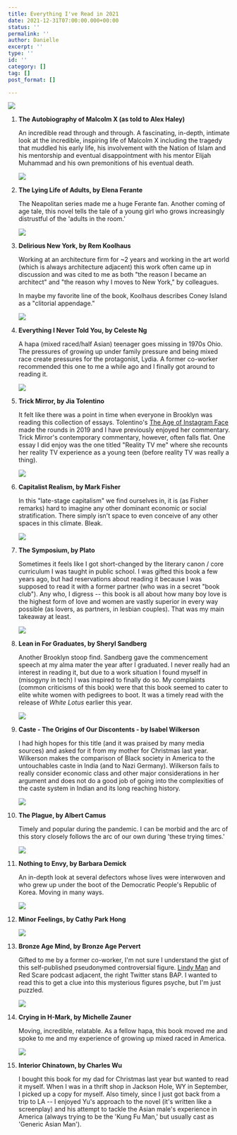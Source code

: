 ```yaml
---
title: Everything I've Read in 2021
date: 2021-12-31T07:00:00.000+00:00
status: ''
permalink: ''
author: Danielle
excerpt: ''
type: ''
id: ''
category: []
tag: []
post_format: []

---
```


![](https://live.staticflickr.com/65535/51760432953_3a0017d2e1_c.jpg)

 1. **The Autobiography of Malcolm X (as told to Alex Haley)**

    An incredible read through and through. A fascinating, in-depth, intimate look at the incredible, inspiring life of Malcolm X including the tragedy that muddled his early life, his involvement with the Nation of Islam and his mentorship and eventual disappointment with his mentor Elijah Muhammad and his own premonitions of his eventual death.

    ![](https://live.staticflickr.com/65535/51760195821_12be497554_c.jpg)
 2. **The Lying Life of Adults, by Elena Ferante**

    The Neapolitan series made me a huge Ferante fan. Another coming of age tale, this novel tells the tale of a young girl who grows increasingly distrustful of the 'adults in the room.'

    ![](https://live.staticflickr.com/65535/51760196136_b8e730949d_c.jpg)
 3. **Delirious New York, by Rem Koolhaus**

    Working at an architecture firm for \~2 years and working in the art world (which is always architecture adjacent) this work often came up in discussion and was cited to me as both "the reason I became an architect" and "the reason why I moves to New York," by colleagues.  
      
    In maybe my favorite line of the book, Koolhaus describes Coney Island as a "clitorial appendage."

    ![](https://live.staticflickr.com/65535/51760437848_34336c384a_c.jpg)
 4. **Everything I Never Told You, by Celeste Ng**

    A hapa (mixed raced/half Asian) teenager goes missing in 1970s Ohio. The pressures of growing up under family pressure and being mixed race create pressures for the protagonist, Lydia. A former co-worker recommended this one to me a while ago and I finally got around to reading it.

    ![](https://live.staticflickr.com/65535/51761113305_a086a43b64_z.jpg)
 5. **Trick Mirror, by Jia Tolentino**

    It felt like there was a point in time when everyone in Brooklyn was reading this collection of essays. Tolentino's [The Age of Instagram Face]() made the rounds in 2019 and I have previously enjoyed her commentary. Trick Mirror's contemporary commentary, however, often falls flat. One essay I did enjoy was the one titled "Reality TV me" where she recounts her reality TV experience as a young teen (before reality TV was really a thing).

    ![](https://live.staticflickr.com/65535/51759370307_64d342eff0.jpg)
 6. **Capitalist Realism, by Mark Fisher**

    In this "late-stage capitalism" we find ourselves in, it is (as Fisher remarks) hard to imagine any other dominant economic or social stratification. There simply isn't space to even conceive of any other spaces in this climate. Bleak. 

    ![](https://live.staticflickr.com/65535/51760850844_2905a88928.jpg)
 7. **The Symposium, by Plato**

    Sometimes it feels like I got short-changed by the literary canon / core curriculum I was taught in public school. I was gifted this book a few years ago, but had reservations about reading it because I was supposed to read it with a former partner (who was in a secret "book club"). Any who, I digress -- this book is all about how many boy love is the highest form of love and women are vastly superior in every way possible (as lovers, as partners, in lesbian couples). That was my main takeaway at least.

    ![](https://live.staticflickr.com/65535/51759371327_9d2b43b888.jpg)
 8. **Lean in For Graduates, by Sheryl Sandberg**

    Another Brooklyn stoop find. Sandberg gave the commencement speech at my alma mater the year after I graduated. I never really had an interest in reading it, but due to a work situation I found myself in (misogyny in tech) I was inspired to finally do so. My complaints (common criticisms of this book) were that this book seemed to cater to elite white women with pedigrees to boot. It was a timely read with the release of _White Lotus_ earlier this year.

    ![](https://live.staticflickr.com/65535/51760440758_d01cac53d4_z.jpg)
 9. **Caste - The Origins of Our Discontents - by Isabel Wilkerson**

    I had high hopes for this title (and it was praised by many media sources) and asked for it from my mother for Christmas last year. Wilkerson makes the comparison of Black society in America to the untouchables caste in India (and to Nazi Germany). Wilkerson fails to really consider economic class and other major considerations in her argument and does not do a good job of going into the complexities of the caste system in Indian and its long reaching history.

    ![](https://live.staticflickr.com/65535/51760850819_5c33c20b23.jpg)
10. **The Plague, by Albert Camus**

    Timely and popular during the pandemic. I can be morbid and the arc of this story closely follows the arc of our own during 'these trying times.'

    ![](https://live.staticflickr.com/65535/51761065605_43fea133ff.jpg)
11. **Nothing to Envy, by Barbara Demick**

    An in-depth look at several defectors whose lives were interwoven and who grew up under the boot of the Democratic People's Republic of Korea. Moving in many ways.

    ![](https://live.staticflickr.com/65535/51759372217_332eaa884e.jpg)
12. **Minor Feelings, by Cathy Park Hong**

    ![](https://live.staticflickr.com/65535/51760445358_88e50c8feb_n.jpg)
13. **Bronze Age Mind, by Bronze Age Pervert**

    Gifted to me by a former co-worker, I'm not sure I understand the gist of this self-published pseudonymed controversial figure. [Lindy Man](https://www.nytimes.com/2021/06/17/style/lindy.html) and Red Scare podcast adjacent, the right Twitter stans BAP. I wanted to read this to get a clue into this mysterious figures psyche, but I'm just puzzled.

    ![](https://live.staticflickr.com/65535/51760207421_f3c84c29e5_n.jpg)
14. **Crying in H-Mark, by Michelle Zauner**

    Moving, incredible, relatable. As a fellow hapa, this book moved me and spoke to me and my experience of growing up mixed raced in America.

    ![](https://live.staticflickr.com/65535/51761070065_5fc0800db4_n.jpg)
15. **Interior Chinatown, by Charles Wu**

    I bought this book for my dad for Christmas last year but wanted to read it myself. When I was in a thrift shop in Jackson Hole, WY in September, I picked up a copy for myself. Also timely, since I just got back from a trip to LA -- I enjoyed Yu's approach to the novel (it's written like a screenplay) and his attempt to tackle the Asian male's experience in America (always trying to be the 'Kung Fu Man,' but usually cast as 'Generic Asian Man').